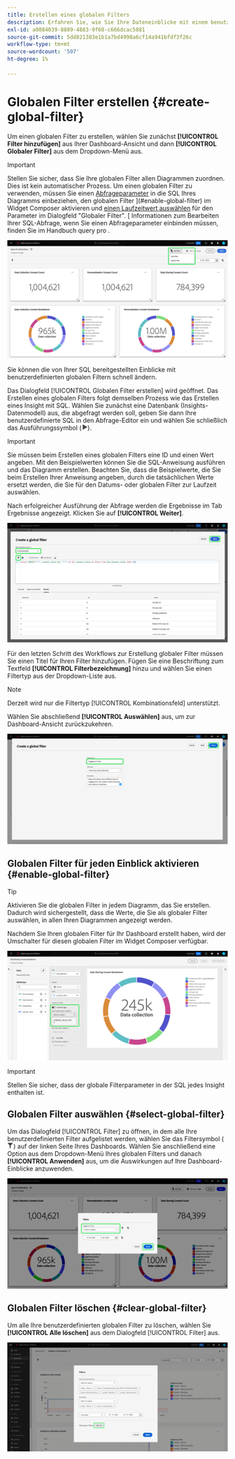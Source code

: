 ```yaml
---
title: Erstellen eines globalen Filters
description: Erfahren Sie, wie Sie Ihre Dateneinblicke mit einem benutzerdefinierten, global angewendeten Filter filtern können.
exl-id: a0084039-8809-4883-9f68-c666dcac5881
source-git-commit: 5dd821383e1b1a7bd4998a6cf14a941bfdf3f26c
workflow-type: tm+mt
source-wordcount: '507'
ht-degree: 1%

---
```


# Globalen Filter erstellen {#create-global-filter}

Um einen globalen Filter zu erstellen, wählen Sie zunächst **[!UICONTROL Filter hinzufügen]** aus Ihrer Dashboard-Ansicht und dann **[!UICONTROL Globaler Filter]** aus dem Dropdown-Menü aus.

>[!IMPORTANT]
>
>Stellen Sie sicher, dass Sie Ihre globalen Filter allen Diagrammen zuordnen. Dies ist kein automatischer Prozess. Um einen globalen Filter zu verwenden, müssen Sie einen [Abfrageparameter](../../../../query-service/ui/parameterized-queries.md) in die SQL Ihres Diagramms einbeziehen, den globalen Filter ](#enable-global-filter) im Widget Composer aktivieren und [einen Laufzeitwert auswählen](#select-global-filter) für den Parameter im Dialogfeld &quot;Globaler Filter&quot;. [ Informationen zum Bearbeiten Ihrer SQL-Abfrage, wenn Sie einen Abfrageparameter einbinden müssen, finden Sie im Handbuch query pro .

![Ein benutzerdefiniertes Dashboard mit Filter hinzufügen und seinem Dropdown-Menü hervorgehoben.](../../../images/query-pro-mode/add-filter.png)

Sie können die von Ihrer SQL bereitgestellten Einblicke mit benutzerdefinierten globalen Filtern schnell ändern.

Das Dialogfeld [!UICONTROL Globalen Filter erstellen] wird geöffnet. Das Erstellen eines globalen Filters folgt demselben Prozess wie das Erstellen eines Insight mit SQL. Wählen Sie zunächst eine Datenbank (Insights-Datenmodell) aus, die abgefragt werden soll, geben Sie dann Ihre benutzerdefinierte SQL in den Abfrage-Editor ein und wählen Sie schließlich das Ausführungssymbol (![Ausführungssymbol.](/help/images/icons/play.png)).

>[!IMPORTANT]
>
>Sie müssen beim Erstellen eines globalen Filters eine ID und einen Wert angeben. Mit den Beispielwerten können Sie die SQL-Anweisung ausführen und das Diagramm erstellen. Beachten Sie, dass die Beispielwerte, die Sie beim Erstellen Ihrer Anweisung angeben, durch die tatsächlichen Werte ersetzt werden, die Sie für den Datums- oder globalen Filter zur Laufzeit auswählen.

Nach erfolgreicher Ausführung der Abfrage werden die Ergebnisse im Tab Ergebnisse angezeigt. Klicken Sie auf **[!UICONTROL Weiter]**.

![Das Dialogfeld [!UICONTROL Globalen Filter erstellen] mit dem Dropdown-Menü &quot;Datensatz&quot;, dem Ausführungssymbol und Weiter hervorgehoben.](../../../images/query-pro-mode/global-filter.png)

Für den letzten Schritt des Workflows zur Erstellung globaler Filter müssen Sie einen Titel für Ihren Filter hinzufügen. Fügen Sie eine Beschriftung zum Textfeld **[!UICONTROL Filterbezeichnung]** hinzu und wählen Sie einen Filtertyp aus der Dropdown-Liste aus.

>[!NOTE]
>
>Derzeit wird nur die Filtertyp [!UICONTROL Kombinationsfeld] unterstützt.

Wählen Sie abschließend **[!UICONTROL Auswählen]** aus, um zur Dashboard-Ansicht zurückzukehren.

![Das Dialogfeld [!UICONTROL Globalen Filter erstellen] mit Auswahl und der Texteingabe für die Filterbeschriftung wurde hervorgehoben.](../../../images/query-pro-mode/global-filter-label.png)

## Globalen Filter für jeden Einblick aktivieren {#enable-global-filter}

>[!TIP]
>
>Aktivieren Sie die globalen Filter in jedem Diagramm, das Sie erstellen. Dadurch wird sichergestellt, dass die Werte, die Sie als globaler Filter auswählen, in allen Ihren Diagrammen angezeigt werden.

Nachdem Sie Ihren globalen Filter für Ihr Dashboard erstellt haben, wird der Umschalter für diesen globalen Filter im Widget Composer verfügbar.

![Der Widget Composer mit dem Umschalter Globaler Filter ist hervorgehoben.](../../../images/query-pro-mode/global-filter-consent.png)

>[!IMPORTANT]
>
>Stellen Sie sicher, dass der globale Filterparameter in der SQL jedes Insight enthalten ist.

## Globalen Filter auswählen {#select-global-filter}

Um das Dialogfeld [!UICONTROL Filter] zu öffnen, in dem alle Ihre benutzerdefinierten Filter aufgelistet werden, wählen Sie das Filtersymbol (![Ein Filtersymbol) aus.](/help/images/icons/filter.png)) auf der linken Seite Ihres Dashboards. Wählen Sie anschließend eine Option aus dem Dropdown-Menü Ihres globalen Filters und danach **[!UICONTROL Anwenden]** aus, um die Auswirkungen auf Ihre Dashboard-Einblicke anzuwenden.

![Ein benutzerdefiniertes Dashboard mit hervorgehobenem Filterdialogfeld.](../../../images/query-pro-mode/custom-filters.png)

## Globalen Filter löschen {#clear-global-filter}

Um alle Ihre benutzerdefinierten globalen Filter zu löschen, wählen Sie **[!UICONTROL Alle löschen]** aus dem Dialogfeld [!UICONTROL Filter] aus.

![Das Dialogfeld &quot;Filter&quot;mit &quot;Alle löschen&quot;wurde hervorgehoben.](../../../images/query-pro-mode/clear-all.png)

